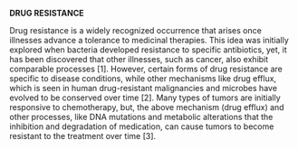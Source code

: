 
**DRUG RESISTANCE**

Drug resistance is a widely recognized occurrence that arises once illnesses advance a tolerance to medicinal therapies. This idea was initially explored when bacteria developed resistance to specific antibiotics, yet, it has been discovered that other illnesses, such as cancer, also exhibit comparable processes [1]. However, certain forms of drug resistance are specific to disease conditions, while other mechanisms like drug efflux, which is seen in human drug-resistant malignancies and microbes have evolved to be conserved over time [2]. Many types of tumors are initially responsive to chemotherapy, but, the above mechanism (drug efflux) and other processes, like DNA mutations and metabolic alterations that the inhibition and degradation of medication, can cause tumors to become resistant to the treatment over time [3].

